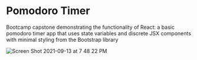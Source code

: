 # Pomodoro Timer

Bootcamp capstone demonstrating the functionality of React: a basic pomodoro timer app that uses state variables and discrete JSX components with minimal styling from the Bootstrap library

![Screen Shot 2021-09-13 at 7 48 22 PM](https://user-images.githubusercontent.com/86169488/133175867-c09ceeb5-081e-46b8-9bc3-5552e3c84b7b.png)
